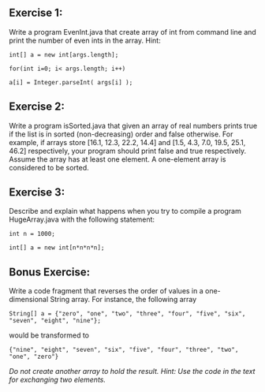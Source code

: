 ## Exercise 1:
Write a program EvenInt.java that create array of int from command line and print the number of even ints in the array. Hint:
```
int[] a = new int[args.length];

for(int i=0; i< args.length; i++)

a[i] = Integer.parseInt( args[i] );
```

## Exercise 2:
Write a program isSorted.java that given an array of real numbers prints true if the list is in sorted (non-decreasing) order and false otherwise. For example, if arrays store [16.1, 12.3, 22.2, 14.4] and [1.5, 4.3, 7.0, 19.5, 25.1, 46.2] respectively, your program should print false and true respectively. Assume the array has at least one element. A one-element array is considered to be sorted.
 
## Exercise 3:
Describe and explain what happens when you try to compile a program HugeArray.java with the following statement:
```
int n = 1000;

int[] a = new int[n*n*n*n];
```

## Bonus Exercise:
Write a code fragment that reverses the order of values in a one-dimensional String array. For instance, the following array 
``` 
String[] a = {"zero", "one", "two", "three", "four", "five", "six", "seven", "eight", "nine"}; 
```
would be transformed to
```
{"nine", "eight", "seven", "six", "five", "four", "three", "two", "one", "zero"}
```

*Do not create another array to hold the result. Hint: Use the code in the text for exchanging two elements.*
